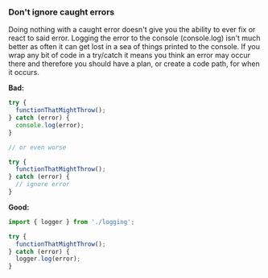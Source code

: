 ### Don't ignore caught errors

Doing nothing with a caught error doesn't give you the ability to ever fix or react to said error. Logging the error to the console (console.log) isn't much better as often it can get lost in a sea of things printed to the console. If you wrap any bit of code in a try/catch it means you think an error may occur there and therefore you should have a plan, or create a code path, for when it occurs.

**Bad:**

```js
try {
  functionThatMightThrow();
} catch (error) {
  console.log(error);
}

// or even worse

try {
  functionThatMightThrow();
} catch (error) {
  // ignore error
}
```

**Good:**

```js
import { logger } from './logging';

try {
  functionThatMightThrow();
} catch (error) {
  logger.log(error);
}
```
